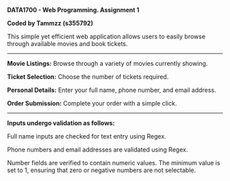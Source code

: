 <strong>DATA1700 - Web Programming. Assignment 1

Coded by Tammzz (s355792)</strong>

This simple yet efficient web application allows users to easily browse through available movies and book tickets.
<br /> 
<hr>
<strong>Movie Listings:</strong> Browse through a variety of movies currently showing.

<strong>Ticket Selection:</strong> Choose the number of tickets required.

<strong>Personal Details:</strong> Enter your full name, phone number, and email address.

<strong>Order Submission:</strong> Complete your order with a simple click.
<br />

<hr>
<strong>Inputs undergo validation as follows:</strong>

Full name inputs are checked for text entry using Regex.

Phone numbers and email addresses are validated using Regex.

Number fields are verified to contain numeric values. The minimum value is set to 1, ensuring that zero or negative numbers are not selectable.
